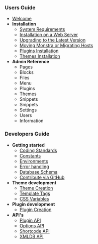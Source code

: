 <div class="row">

<div class="col-md-6">

<h3>Users Guide</h3>

<ul>

<li><a href="{siteurl}/documentation/welcome">Welcome</a></li>

<li><strong>Installation</strong>

<ul>

<li><a href="{siteurl}/documentation/system-requirements">System Requirements</a></li>

<li><a href="{siteurl}/documentation/installation">Installation on a Web Server</a></li>

<li><a href="{siteurl}/documentation/upgrade">Upgrading to the Latest Version</a></li>

<li><a href="{siteurl}/documentation/migrating">Moving Monstra or Migrating Hosts</a></li>

<li><a href="{siteurl}/documentation/plugins-installation">Plugins Installation</a></li>

<li><a href="{siteurl}/documentation/theme-installation">Themes Installation</a></li>

</ul>

</li>

<li><strong>Admin Reference</strong>

<ul>

<li>Pages</li>

<li>Blocks</li>

<li>Files</li>

<li>Menu</li>

<li>Plugins</li>

<li>Themes</li>

<li>Snippets</li>

<li>Snippets</li>

<li>Settings</li>

<li>Users</li>

<li>Information</li>

</ul>

</li>

</ol>

</div>

<div class="col-md-6">

<h3>Developers Guide</h3>

<ul>

<li><strong>Getting started</strong>

<ul>

<li><a href="{siteurl}/documentation/standards">Coding Standards</a></li>

<li><a href="{siteurl}/documentation/constants">Constants</a></li>

<li><a href="{siteurl}/documentation/environments">Environments</a></li>

<li><a href="{siteurl}/documentation/error-handling">Error handling</a></li>

<li><a href="{siteurl}/documentation/monstra-database-schema">Database Schema</a></li>

<li><a href="{siteurl}/documentation/contribute-via-github">Contribute via GitHub</a></li>

</ul>

</li>

<li><strong>Theme development</strong>

<ul>

<li><a href="{siteurl}/documentation/theme-creation">Theme Creation</a></li>

<li><a href="{siteurl}/documentation/theme-template-tags">Template Tags</a></li>

<li><a href="{siteurl}/documentation/css-variables">CSS Variables</a></li>

</ul>

</li>

<li><strong>Plugin development</strong>

<ul>

<li><a href="{siteurl}/documentation/plugins-creation">Plugin Creation</a></li>

</ul>

</li>

<li><strong>API's</strong>

<ul>

<li><a href="{siteurl}/documentation/plugin-api">Plugin API</a></li>

<li><a href="{siteurl}/documentation/option-api">Options API</a></li>

<li><a href="{siteurl}/documentation/shortcode-api">Shortcode API</a></li>

<li><a href="{siteurl}/documentation/xmldb-api">XMLDB API</a></li>

</ul>

</li>

</ul>



</div>

</div>
